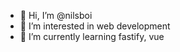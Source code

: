 - 👋 Hi, I’m @nilsboi
- 👀 I’m interested in web development
- 🌱 I’m currently learning fastify, vue


<!---
nilsboi/nilsboi is a ✨ special ✨ repository because its `README.md` (this file) appears on your GitHub profile.
You can click the Preview link to take a look at your changes.
--->
